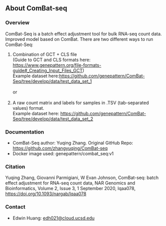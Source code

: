 ## About ComBat-seq

### Overview
ComBat-Seq is a batch effect adjustment tool for bulk RNA-seq count data. Improved model based on ComBat. There are two different ways to run ComBat-Seq: 
  1. Combination of GCT + CLS file <br> 
    (Guide to GCT and CLS formats here:<br> https://www.genepattern.org/file-formats-guide#_Creating_Input_Files_GCT) <br> 
     Example dataset here:https://github.com/genepattern/ComBat-Seq/tree/develop/data/test_data_set_1
<br> <br> or <br> <br>
  2. A raw count matrix and labels for samples in .TSV (tab-separated values) format. <br> Example dataset here: https://github.com/genepattern/ComBat-Seq/tree/develop/data/test_data_set_2
  

### Documentation
  - ComBat-Seq author: Yuqing Zhang. Original GitHub Repo: https://github.com/zhangyuqing/ComBat-seq
  - Docker image used: genepattern/combat_seq:v1



### Citation
Yuqing Zhang, Giovanni Parmigiani, W Evan Johnson, ComBat-seq: batch effect adjustment for RNA-seq count data, NAR Genomics and Bioinformatics, Volume 2, Issue 3, 1 September 2020, lqaa078, https://doi.org/10.1093/nargab/lqaa078


### Contact
  - Edwin Huang: edh021@cloud.ucsd.edu
